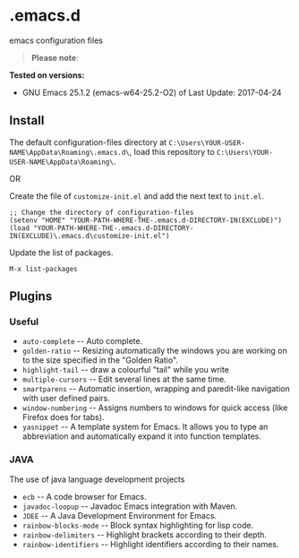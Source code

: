 # .emacs.d
emacs configuration files


> **Please note**: 

**Tested on versions:**
* GNU Emacs 25.1.2 (emacs-w64-25.2-O2) of Last Update: 2017-04-24

## Install

The default configuration-files directory at `C:\Users\YOUR-USER-NAME\AppData\Roaming\.emacs.d\`, load this repository to `C:\Users\YOUR-USER-NAME\AppData\Roaming\`.
  
 OR
  
 Create the file of `customize-init.el` and add the next text to `init.el`.
  
  ```
  ;; Change the directory of configuration-files 
  (setenv "HOME" "YOUR-PATH-WHERE-THE-.emacs.d-DIRECTORY-IN(EXCLUDE)") 
  (load "YOUR-PATH-WHERE-THE-.emacs.d-DIRECTORY-IN(EXCLUDE)\.emacs.d\customize-init.el")
  ```
  
Update the list of packages. 	
  
  ```
  M-x list-packages 
  ```
  
## Plugins

### Useful

* `auto-complete` -- Auto complete.
* `golden-ratio` -- Resizing automatically the windows you are working on to the size specified in the "Golden Ratio".
* `highlight-tail` -- draw a colourful "tail" while you write
* `multiple-cursors` -- Edit several lines at the same time.
* `smartparens` -- Automatic insertion, wrapping and paredit-like navigation with user defined pairs.
* `window-numbering` -- Assigns numbers to windows for quick access (like Firefox does for tabs).
* `yasnippet` -- A template system for Emacs. It allows you to type an abbreviation and automatically expand it into function templates.

### JAVA

The use of java language development projects

* `ecb` -- A code browser for Emacs.
* `javadoc-loopup` -- Javadoc Emacs integration with Maven.
* `JDEE` -- A Java Development Environment for Emacs.
* `rainbow-blocks-mode` -- Block syntax highlighting for lisp code.
* `rainbow-delimiters` -- Highlight brackets according to their depth.
* `rainbow-identifiers` -- Highlight identifiers according to their names.
